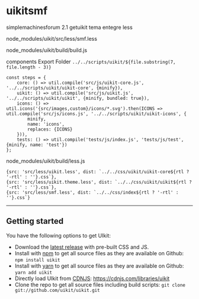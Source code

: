 # uikitsmf
simplemachinesforum 2.1 getuikit tema entegre less

node_modules/uikit/src/less/smf.less

node_modules/uikit/build/build.js

components Export Folder
`../../scripts/uikit/${file.substring(7, file.length - 3)}`

    const steps = {
        core: () => util.compile('src/js/uikit-core.js', '../../scripts/uikit/uikit-core', {minify}),
        uikit: () => util.compile('src/js/uikit.js', '../../scripts/uikit/uikit', {minify, bundled: true}),
        icons: () => util.icons('{src/images,custom}/icons/*.svg').then(ICONS => util.compile('src/js/icons.js', '../../scripts/uikit/uikit-icons', {
            minify,
            name: 'icons',
            replaces: {ICONS}
        })),
        tests: () => util.compile('tests/js/index.js', 'tests/js/test', {minify, name: 'test'})
    };

node_modules/uikit/build/less.js

    {src: 'src/less/uikit.less', dist: `../../css/uikit/uikit-core${rtl ? '-rtl' : ''}.css`},
    {src: 'src/less/uikit.theme.less', dist: `../../css/uikit/uikit${rtl ? '-rtl' : ''}.css`},
    {src: 'src/less/smf.less', dist: `../../css/index${rtl ? '-rtl' : ''}.css`}


---
## Getting started

You have the following options to get UIkit:

- Download the [latest release](https://github.com/uikit/uikit/releases/latest) with pre-built CSS and JS.
- Install with [npm](https://npmjs.com) to get all source files as they are available on Github: ```npm install uikit```
- Install with [yarn](https://yarnpkg.com/) to get all source files as they are available on Github: ```yarn add uikit```
- Directly load UIkit from [CDNJS](https://cdnjs.com): https://cdnjs.com/libraries/uikit
- Clone the repo to get all source files including build scripts: `git clone git://github.com/uikit/uikit.git`
